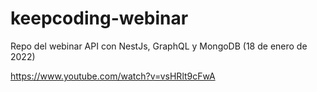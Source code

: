 # keepcoding-webinar
Repo del webinar API con NestJs, GraphQL y MongoDB (18 de enero de 2022)

https://www.youtube.com/watch?v=vsHRlt9cFwA
